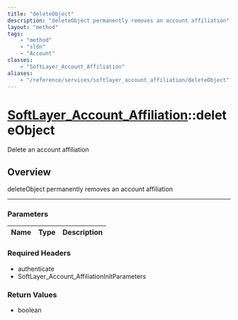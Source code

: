 ```yaml
---
title: "deleteObject"
description: "deleteObject permanently removes an account affiliation"
layout: "method"
tags:
    - "method"
    - "sldn"
    - "Account"
classes:
    - "SoftLayer_Account_Affiliation"
aliases:
    - "/reference/services/softlayer_account_affiliation/deleteObject"
---
```

# [SoftLayer_Account_Affiliation](/reference/services/SoftLayer_Account_Affiliation)::deleteObject

Delete an account affiliation


## Overview 
deleteObject permanently removes an account affiliation 

-----

### Parameters 
|Name | Type | Description |
| --- | --- | --- |


### Required Headers
* authenticate
* SoftLayer_Account_AffiliationInitParameters


### Return Values
* boolean




